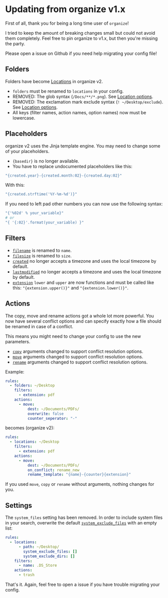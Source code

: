 # Updating from organize v1.x

First of all, thank you for being a long time user of `organize`!

I tried to keep the amount of breaking changes small but could not avoid them
completely. Feel free to pin organize to v1.x, but then you're missing the party.

Please open a issue on Github if you need help migrating your config file!

## Folders

Folders have become [Locations](locations.md) in organize v2.

- `folders` must be renamed to `locations` in your config.
- REMOVED: The glob syntax (`/Docs/**/*.png`).
  See [Location options](locations.md#location-options).
- REMOVED: The exclamation mark exclude syntax (`! ~/Desktop/exclude`).
  See [Location options](locations.md#location-options).
- All keys (filter names, action names, option names) now must be lowercase.

## Placeholders

organize v2 uses the Jinja template engine. You may need to change some of your
placeholders.

- `{basedir}` is no longer available.
- You have to replace undocumented placeholders like this:

```yaml
"{created.year}-{created.month:02}-{created.day:02}"
```

With this:

```yaml
"{created.strftime('%Y-%m-%d')}"
```

If you need to left pad other numbers you can now use the following syntax:

```yaml
"{'%02d' % your_variable}"
# or
"{ '{:02}'.format(your_variable) }"
```

## Filters

- [`filename`](filters.md#name) is renamed to `name`.
- [`filesize`](filters.md#size) is renamed to `size`.
- [`created`](filters.md#created) no longer accepts a timezone and uses the local timezone by default.
- [`lastmodified`](filters.md#lastmodified) no longer accepts a timezone and uses the local timezone by default.
- [`extension`](filters.md#extension) `lower` and `upper` are now functions and must be called like this:
  `"{extension.upper()}"` and `"{extension.lower()}"`.

## Actions

The copy, move and rename actions got a whole lot more powerful. You now have several
conflict options and can specify exactly how a file should be renamed in case of a
conflict.

This means you might need to change your config to use the new parameters.

- [`copy`](actions.md#copy) arguments changed to support conflict resolution options.
- [`move`](actions.md#move) arguments changed to support conflict resolution options.
- [`rename`](actions.md#rename) arguments changed to support conflict resolution options.

Example:

```yml
rules:
  - folders: ~/Desktop
    filters:
      - extension: pdf
    actions:
      - move:
          dest: ~/Documents/PDFs/
          overwrite: false
          counter_seperator: "-"
```

becomes (organize v2):

```yaml
rules:
  - locations: ~/Desktop
    filters:
      - extension: pdf
    actions:
      - move:
          dest: ~/Documents/PDFs/
          on_conflict: rename_new
          rename_template: "{name}-{counter}{extension}"
```

If you used `move`, `copy` or `rename` without arguments, nothing changes for you.

## Settings

The `system_files` setting has been removed. In order to include system files in your
search, overwrite the default [`system_exclude_files`](locations.md#location-options)
with an empty list:

```yaml
rules:
  - locations:
      - path: ~/Desktop/
        system_exclude_files: []
        system_exclude_dirs: []
    filters:
      - name: .DS_Store
    actions:
      - trash
```

That's it. Again, feel free to open a issue if you have trouble migrating your config.
